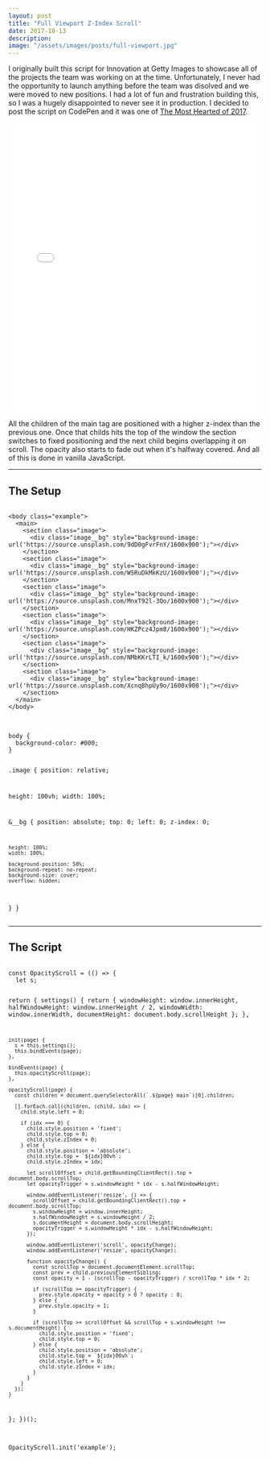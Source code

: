 ```yaml
---
layout: post
title: "Full Viewport Z-Index Scroll"
date: 2017-10-13
description:
image: "/assets/images/posts/full-viewport.jpg"
---
```

<p>I originally built this script for Innovation at Getty Images to showcase all of the projects the team was working on at the time. Unfortunately, I never had the opportunity to launch anything before the team was disolved and we were moved to new positions. I had a lot of fun and frustration building this, so I was a hugely disappointed to never see it in production. I decided to post the script on CodePen and it was one of <a href="https://codepen.io/2017/popular/pens/" target="_blank">The Most Hearted of 2017</a>.</p>

<div class="flex-vid">
  <iframe height="575" scrolling="no" title="Full Viewport Z-Index Scroll" src="//codepen.io/thomasvaeth/embed/xLwwZq/?height=265&theme-id=0&default-tab=result&embed-version=2" frameborder="no" allowtransparency="true" allowfullscreen="true" style="width: 100%;"></iframe>
</div>

<p>All the children of the main tag are positioned with a higher z-index than the previous one. Once that childs hits the top of the window the section switches to fixed positioning and the next child begins overlapping it on scroll. The opacity also starts to fade out when it's halfway covered. And all of this is done in vanilla JavaScript.</p>

<hr/>

<h2>The Setup</h2>
<pre>
<code>
&lt;body class="example"&gt;
  &lt;main&gt;
    &lt;section class="image"&gt;
      &lt;div class="image__bg" style="background-image: url('https://source.unsplash.com/9dD0gFvrFnY/1600x900');"&gt;&lt;/div&gt;
    &lt;/section&gt;
    &lt;section class="image"&gt;
      &lt;div class="image__bg" style="background-image: url('https://source.unsplash.com/W5RuDkMkKzU/1600x900');"&gt;&lt;/div&gt;
    &lt;/section&gt;
    &lt;section class="image"&gt;
      &lt;div class="image__bg" style="background-image: url('https://source.unsplash.com/MnxT92l-3Qo/1600x900');"&gt;&lt;/div&gt;
    &lt;/section&gt;
    &lt;section class="image"&gt;
      &lt;div class="image__bg" style="background-image: url('https://source.unsplash.com/HKZPcz4Jpm8/1600x900');"&gt;&lt;/div&gt;
    &lt;/section&gt;
    &lt;section class="image"&gt;
      &lt;div class="image__bg" style="background-image: url('https://source.unsplash.com/NMbKKrLTI_k/1600x900');"&gt;&lt;/div&gt;
    &lt;/section&gt;
    &lt;section class="image"&gt;
      &lt;div class="image__bg" style="background-image: url('https://source.unsplash.com/Xcnq8hpUy9o/1600x900');"&gt;&lt;/div&gt;
    &lt;/section&gt;
  &lt;/main&gt;
&lt;/body&gt;
</code>
</pre>
<pre>
<code>
body {
  background-color: #000;
}

.image {
  position: relative;

  height: 100vh;
  width: 100%;

  &__bg {
    position: absolute;
    top: 0;
    left: 0;
    z-index: 0;

    height: 100%;
    width: 100%;

    background-position: 50%;
    background-repeat: no-repeat;
    background-size: cover;
    overflow: hidden;
  }
}
</code>
</pre>

<hr/>

<h2>The Script</h2>
<pre>
<code>
const OpacityScroll = (() => {
  let s;

  return {
    settings() {
      return {
        windowHeight: window.innerHeight,
        halfWindowHeight: window.innerHeight / 2,
        windowWidth: window.innerWidth,
        documentHeight: document.body.scrollHeight
      };
    },

    init(page) {
      s = this.settings();
      this.bindEvents(page);
    },

    bindEvents(page) {
      this.opacityScroll(page);
    },

    opacityScroll(page) {
      const children = document.querySelectorAll(`.${page} main`)[0].children;

      [].forEach.call(children, (child, idx) => {
        child.style.left = 0;

        if (idx === 0) {
          child.style.position = 'fixed';
          child.style.top = 0;
          child.style.zIndex = 0;
        } else {
          child.style.position = 'absolute';
          child.style.top = `${idx}00vh`;
          child.style.zIndex = idx;

          let scrollOffset = child.getBoundingClientRect().top + document.body.scrollTop;
          let opacityTrigger = s.windowHeight * idx - s.halfWindowHeight;

          window.addEventListener('resize', () => {
            scrollOffset = child.getBoundingClientRect().top + document.body.scrollTop;
            s.windowHeight = window.innerHeight;
            s.halfWindowHeight = s.windowHeight / 2;
            s.documentHeight = document.body.scrollHeight;
            opacityTrigger = s.windowHeight * idx - s.halfWindowHeight;
          });

          window.addEventListener('scroll', opacityChange);
          window.addEventListener('resize', opacityChange);

          function opacityChange() {
            const scrollTop = document.documentElement.scrollTop;
            const prev = child.previousElementSibling;
            const opacity = 1 - (scrollTop - opacityTrigger) / scrollTop * idx * 2;

            if (scrollTop >= opacityTrigger) {
              prev.style.opacity = opacity > 0 ? opacity : 0;
            } else {
              prev.style.opacity = 1;
            }

            if (scrollTop >= scrollOffset && scrollTop + s.windowHeight !== s.documentHeight) {
              child.style.position = 'fixed';
              child.style.top = 0;
            } else {
              child.style.position = 'absolute';
              child.style.top = `${idx}00vh`;
              child.style.left = 0;
              child.style.zIndex = idx;
            }
          }
        }
      });
    }
  };
})();

OpacityScroll.init('example');
</code>
</pre>
